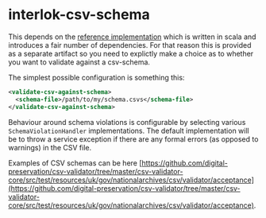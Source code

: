 # interlok-csv-schema

This depends on the [reference implementation](https://github.com/digital-preservation/csv-validator) which is written in scala and introduces a fair number of dependencies. For that reason this is provided as a separate artifact so you need to explictly make a choice as to whether you want to validate against a csv-schema.

The simplest possible configuration is something this:
```xml
<validate-csv-against-schema>
  <schema-file>/path/to/my/schema.csvs</schema-file>
</validate-csv-against-schema>
```

Behaviour around schema violations is configurable by selecting various `SchemaViolationHandler` implementations. The default implementation will be to throw a service exception if there are any formal errors (as opposed to warnings) in the CSV file.

Examples of CSV schemas can be here [https://github.com/digital-preservation/csv-validator/tree/master/csv-validator-core/src/test/resources/uk/gov/nationalarchives/csv/validator/acceptance](https://github.com/digital-preservation/csv-validator/tree/master/csv-validator-core/src/test/resources/uk/gov/nationalarchives/csv/validator/acceptance). 